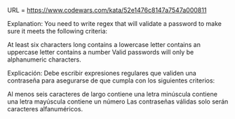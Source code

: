 URL = https://www.codewars.com/kata/52e1476c8147a7547a000811

Explanation:
You need to write regex that will validate a password to make sure it meets the following criteria:

At least six characters long
contains a lowercase letter
contains an uppercase letter
contains a number
Valid passwords will only be alphanumeric characters.

Explicación:
Debe escribir expresiones regulares que validen una contraseña para asegurarse de que cumpla con los siguientes criterios:

Al menos seis caracteres de largo
contiene una letra minúscula
contiene una letra mayúscula
contiene un número
Las contraseñas válidas solo serán caracteres alfanuméricos.
